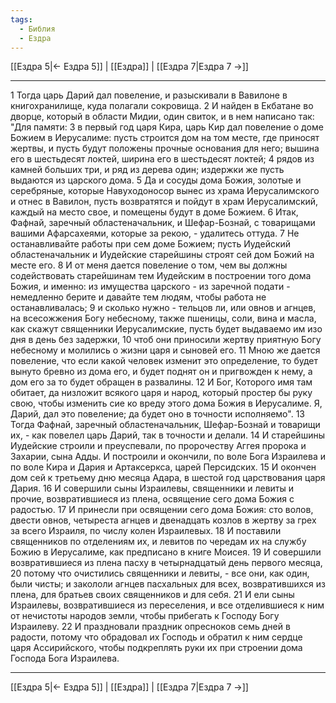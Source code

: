 ```yaml
---
tags:
  - Библия
  - Ездра
---
```

[[Ездра 5|← Ездра 5]] | [[Ездра]] | [[Ездра 7|Ездра 7 →]]

---
1 Тогда царь Дарий дал повеление, и разыскивали в Вавилоне в книгохранилище, куда полагали сокровища.
2 И найден в Екбатане во дворце, который в области Мидии, один свиток, и в нем написано так: "Для памяти:
3 в первый год царя Кира, царь Кир дал повеление о доме Божием в Иерусалиме: пусть строится дом на том месте, где приносят жертвы, и пусть будут положены прочные основания для него; вышина его в шестьдесят локтей, ширина его в шестьдесят локтей;
4 рядов из камней больших три, и ряд из дерева один; издержки же пусть выдаются из царского дома.
5 Да и сосуды дома Божия, золотые и серебряные, которые Навуходоносор вынес из храма Иерусалимского и отнес в Вавилон, пусть возвратятся и пойдут в храм Иерусалимский, каждый на место свое, и помещены будут в доме Божием.
6 Итак, Фафнай, заречный областеначальник, и Шефар-Бознай, с товарищами вашими Афарсахеями, которые за рекою, - удалитесь оттуда.
7 Не останавливайте работы при сем доме Божием; пусть Иудейский областеначальник и Иудейские старейшины строят сей дом Божий на месте его.
8 И от меня дается повеление о том, чем вы должны содействовать старейшинам тем Иудейским в построении того дома Божия, и именно: из имущества царского - из заречной подати - немедленно берите и давайте тем людям, чтобы работа не останавливалась;
9 и сколько нужно - тельцов ли, или овнов и агнцев, на всесожжения Богу небесному, также пшеницы, соли, вина и масла, как скажут священники Иерусалимские, пусть будет выдаваемо им изо дня в день без задержки,
10 чтоб они приносили жертву приятную Богу небесному и молились о жизни царя и сыновей его.
11 Мною же дается повеление, что если какой человек изменит это определение, то будет вынуто бревно из дома его, и будет поднят он и пригвожден к нему, а дом его за то будет обращен в развалины.
12 И Бог, Которого имя там обитает, да низложит всякого царя и народ, который простер бы руку свою, чтобы изменить сие ко вреду этого дома Божия в Иерусалиме. Я, Дарий, дал это повеление; да будет оно в точности исполняемо".
13 Тогда Фафнай, заречный областеначальник, Шефар-Бознай и товарищи их, - как повелел царь Дарий, так в точности и делали.
14 И старейшины Иудейские строили и преуспевали, по пророчеству Аггея пророка и Захарии, сына Адды. И построили и окончили, по воле Бога Израилева и по воле Кира и Дария и Артаксеркса, царей Персидских.
15 И окончен дом сей к третьему дню месяца Адара, в шестой год царствования царя Дария.
16 И совершили сыны Израилевы, священники и левиты и прочие, возвратившиеся из плена, освящение сего дома Божия с радостью.
17 И принесли при освящении сего дома Божия: сто волов, двести овнов, четыреста агнцев и двенадцать козлов в жертву за грех за всего Израиля, по числу колен Израилевых.
18 И поставили священников по отделениям их, и левитов по чередам их на службу Божию в Иерусалиме, как предписано в книге Моисея.
19 И совершили возвратившиеся из плена пасху в четырнадцатый день первого месяца,
20 потому что очистились священники и левиты, - все они, как один, были чисты; и закололи агнцев пасхальных для всех, возвратившихся из плена, для братьев своих священников и для себя.
21 И ели сыны Израилевы, возвратившиеся из переселения, и все отделившиеся к ним от нечистоты народов земли, чтобы прибегать к Господу Богу Израилеву.
22 И праздновали праздник опресноков семь дней в радости, потому что обрадовал их Господь и обратил к ним сердце царя Ассирийского, чтобы подкреплять руки их при строении дома Господа Бога Израилева.

---
[[Ездра 5|← Ездра 5]] | [[Ездра]] | [[Ездра 7|Ездра 7 →]]
